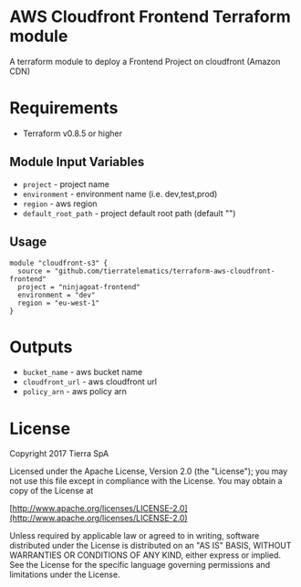 AWS Cloudfront Frontend Terraform module
===========
A terraform module to deploy a Frontend Project on cloudfront (Amazon CDN)

Requirements
===========
* Terraform v0.8.5 or higher

Module Input Variables
----------------------
- `project` - project name
- `environment` - environment name (i.e. dev,test,prod)
- `region` - aws region
- `default_root_path` - project default root path (default "")

Usage
-----
```hcl
module "cloudfront-s3" {
  source = "github.com/tierratelematics/terraform-aws-cloudfront-frontend"
  project = "ninjagoat-frontend"
  environment = "dev"
  region = "eu-west-1"
}
```

Outputs
=======
- `bucket_name` - aws bucket name
- `cloudfront_url` - aws cloudfront url
- `policy_arn` - aws policy arn

License
=======
Copyright 2017 Tierra SpA

Licensed under the Apache License, Version 2.0 (the "License");
you may not use this file except in compliance with the License.
You may obtain a copy of the License at

[http://www.apache.org/licenses/LICENSE-2.0](http://www.apache.org/licenses/LICENSE-2.0)

Unless required by applicable law or agreed to in writing, software
distributed under the License is distributed on an "AS IS" BASIS,
WITHOUT WARRANTIES OR CONDITIONS OF ANY KIND, either express or implied.
See the License for the specific language governing permissions and
limitations under the License.